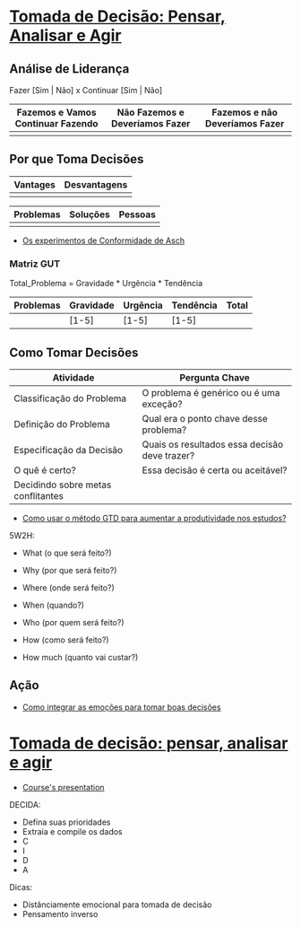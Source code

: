 # [Tomada de Decisão: Pensar, Analisar e Agir](https://cursos.alura.com.br/course/tomada-decisao-pensar-analisar-agir "Instructor: Lunna Dias") #


## Análise de Liderança ##

Fazer [Sim | Não] x Continuar [Sim | Não]

| Fazemos e Vamos Continuar Fazendo | Não Fazemos e Deveríamos Fazer | Fazemos e não Deveríamos Fazer |
|-----------------------------------|--------------------------------|--------------------------------|
|                                   |                                |                                |

## Por que Toma Decisões ##

| Vantages | Desvantagens |
|----------|--------------|
|          |              |

| Problemas | Soluções | Pessoas |
|-----------|----------|---------|
|           |          |         |

- [Os experimentos de Conformidade de Asch](https://www.psymeetsocial.com/blog/artigos/experimentos-de-conformidade-de-asch)

### Matriz GUT ###

Total_Problema =  Gravidade * Urgência * Tendência

| Problemas | Gravidade | Urgência | Tendência | Total |
|-----------|-----------|----------|-----------|-------|
|           | [1-5]     | [1-5]    | [1-5]     |       |

## Como Tomar Decisões ##

| Atividade                          | Pergunta Chave                                |
|------------------------------------|-----------------------------------------------|
| Classificação do Problema          | O problema é genérico ou é uma exceção?       |
| Definição do Problema              | Qual era o ponto chave desse problema?        |
| Especificação da Decisão           | Quais os resultados essa decisão deve trazer? |
| O quê é certo?                     | Essa decisão é certa ou aceitável?            |
| Decidindo sobre metas conflitantes |                                               |

- [Como usar o método GTD para aumentar a produtividade nos estudos?](https://degraucultural.com.br/noticia/como-usar-o-metodo-gtd-para-aumentar-a-produtividade-nos-estudos)

5W2H:

- What (o que será feito?)
- Why (por que será feito?)
- Where (onde será feito?)
- When (quando?)
- Who (por quem será feito?)

- How (como será feito?)
- How much (quanto vai custar?)

## Ação ##

- [Como integrar as emoções para tomar boas decisões](https://www.youtube.com/watch?v=B6N5m4x1fiM)

# [Tomada de decisão: pensar, analisar e agir](https://cursos.alura.com.br/course/tomada-de-decisao-pensar-analisar-agir "Instructor: Tayná Carvalho") #

- [Course's presentation](https://cdn3.gnarususercontent.com.br/3323-tomada-decisao/Apostila+-+Tomada+de+decis%C3%A3o_+pensar%2C+analisar+e+agir+-+Slides.pdf)

DECIDA:
- Defina suas prioridades
- Extraia e compile os dados
- C
- I
- D
- A

Dicas:
- Distânciamente emocional para tomada de decisão
- Pensamento inverso

